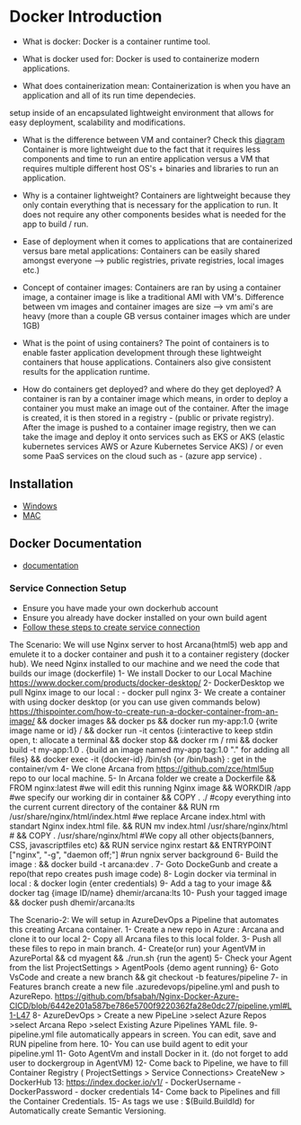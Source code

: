 # Docker Introduction
- What is docker: Docker is a container runtime tool. 

- What is docker used for: Docker is used to containerize modern applications.

- What does containerization mean: Containerization is when you have an application and all of its run time dependecies.

setup inside of an encapsulated lightweight environment that allows for easy deployment, scalability and modifications.

- What is the difference between VM and container? Check this [diagram](https://medium.com/@venkinarayanan/containers-101-8c7562d0d7cd)
Container is more lightweight due to the fact that it requires less components and time to run an entire application versus a VM
that requires multiple different host OS's + binaries and libraries to run an application.

- Why is a container lightweight? Containers are lightweight because they only contain everything that is necessary for the 
application to run. It does not require any other components besides what is needed for the app to build / run.

- Ease of deployment when it comes to applications that are containerized versus bare metal applications: 
Containers can be easily shared amongst everyone --> public registries, private registries, local images etc.)

- Concept of container images: Containers are ran by using a container image, a container image is like a traditional AMI with VM's. Difference between vm images and container images are size --> vm ami's are heavy (more than a couple GB versus container images which are under 1GB)

- What is the point of using containers? The point of containers is to enable faster 
application development through these lightweight containers that house applications. Containers also give consistent results for 
the application runtime.

- How do containers get deployed? and where do they get deployed? A container is ran by a container image which means,
in order to deploy a container you must make an image out of the container. After the image is created, it is then stored
in a registry - (public or private registry). After the image is pushed to a container image registry, then we can take the image
and deploy it onto services such as EKS or AKS (elastic kubernetes services AWS or Azure Kubernetes Service AKS) / or even some
PaaS services on the cloud such as - (azure app service) .

## Installation
- [Windows](https://docs.docker.com/desktop/install/windows-install/)
- [MAC](https://docs.docker.com/desktop/install/mac-install/)


## Docker Documentation
- [documentation](https://docs.docker.com/engine/reference/builder/)

### Service Connection Setup
- Ensure you have made your own dockerhub account
- Ensure you already have docker installed on your own build agent
- [Follow these steps to create service connection](https://www.programmingwithwolfgang.com/build-docker-azure-devops-ci-pipeline/)

The Scenario: We will use Nginx server to host Arcana(html5) web app and emulete it to a docker container and push it to a container registery (docker hub). We need Nginx installed to our machine and we need the code that builds our image (dockerfile)
1- We install Docker to our Local Machine https://www.docker.com/products/docker-desktop/
2- DockerDesktop we pull Nginx image to our local : - docker pull nginx
3- We create a container with using docker desktop (or you can use given commands below) https://thispointer.com/how-to-create-run-a-docker-container-from-an-image/
    && docker images
    && docker ps
    && docker run my-app:1.0 {write image name or id} / && docker run -it centos {i:interactive to keep stdin open, t: allocate a terminal
    && docker stop 
    && docker rm / rmi
    && docker build -t my-app:1.0 . {build an image named my-app tag:1.0 "." for adding all files}
    && docker exec -it {docker-id} /bin/sh {or /bin/bash} : get in the container/vm
4- We clone Arcana from https://github.com/zce/html5up repo to our local machine.
5- In Arcana folder we create a Dockerfile
    && FROM nginx:latest                          #we will edit this running Nginx image
    && WORKDIR /app                               #we specify our working dir in container
    && COPY . ./                                  #copy everything into the current current directory of the container
    && RUN rm /usr/share/nginx/html/index.html    #we replace Arcane index.html with standart Nginx index.html file.
    && RUN mv index.html /usr/share/nginx/html    #
    && COPY . /usr/share/nginx/html               #We copy all other objects(banners, CSS, javascriptfiles etc)
    && RUN service nginx restart
    && ENTRYPOINT ["nginx", "-g", "daemon off;"]  #run ngnix server background
6- Build the image : && docker build -t arcana:dev .
7- Goto DockeGunb and create a repo(that repo creates push image code)
8- Login docker via terminal in local : & docker login {enter credentials)
9- Add a tag to your image && docker tag {image ID/name} dhemir/arcana:lts
10- Push your tagged image && docker push dhemir/arcana:lts

The Scenario-2: We will setup in AzureDevOps a Pipeline that automates this creating Arcana container.
1- Create a new repo in Azure : Arcana and clone it to our local
2- Copy all Arcana files to this local folder.
3- Push all these files to repo in main branch.
4- Create(or run) your AgentVM in AzurePortal && cd myagent && ./run.sh {run the agent)
5- Check your Agent from the list ProjectSettings > AgentPools {demo agent running}
6- Goto VsCode and create a new branch && git checkout -b features/pipeline
7- in Features branch create a new file .azuredevops/pipeline.yml and push to AzureRepo.
https://github.com/bfsabah/Nginx-Docker-Azure-CICD/blob/6442e201a587be786e5700f9220362fa28e0dc27/pipeline.yml#L1-L47
8- AzureDevOps > Create a new PipeLine >select Azure Repos >select Arcana Repo >select Existing Azure Pipelines YAML file.
9- pipeline.yml file automatically appears in screen. You can edit, save and RUN pipeline from here.
10- You can use build agent to edit your pipeline.yml
11- Goto AgentVm and install Docker in it. (do not forget to add user to dockergroup in AgentVM)
12- Come back to Pipeline, we have to fill Container Registry ( ProjectSettings > Service Connections> CreateNew > DockerHub
13: https://index.docker.io/v1/ - DockerUsername - DockerPassword - docker credentials
14- Come back to Pipelines and fill the Container Credentials.
15- As tags we use : $(Build.BuildId) for Automatically create Semantic Versioning.

